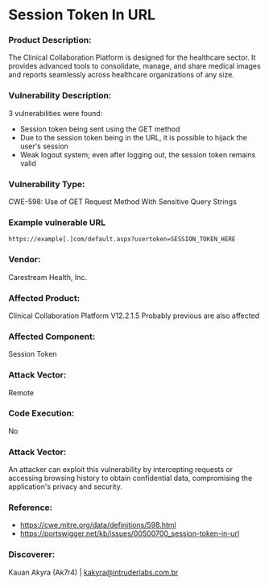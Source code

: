 # Session Token In URL

### Product Description:
The Clinical Collaboration Platform is designed for the healthcare sector. It provides advanced tools to consolidate, manage, and share medical images and reports seamlessly across healthcare organizations of any size.
	
### Vulnerability Description:
3 vulnerabilities were found:
- Session token being sent using the GET method
- Due to the session token being in the URL, it is possible to hijack the user's session
- Weak logout system; even after logging out, the session token remains valid

### Vulnerability Type:
CWE-598: Use of GET Request Method With Sensitive Query Strings

### Example vulnerable URL 
    https://example[.]com/default.aspx?usertoken=SESSION_TOKEN_HERE
	
### Vendor:
Carestream Health, Inc.
	
### Affected Product:
Clinical Collaboration Platform V12.2.1.5
Probably previous are also affected
	
### Affected Component:
Session Token

### Attack Vector:
Remote
	
### Code Execution:
No
	
### Attack Vector:
An attacker can exploit this vulnerability by intercepting requests or accessing browsing history to obtain confidential data, compromising the application's privacy and security.
	
### Reference:
- https://cwe.mitre.org/data/definitions/598.html
- https://portswigger.net/kb/issues/00500700_session-token-in-url
	
### Discoverer:
Kauan Akyra (Ak7r4) | kakyra@intruderlabs.com.br
